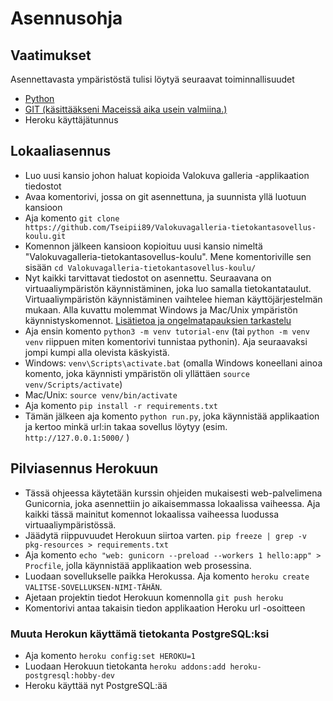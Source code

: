 # Asennusohja

## Vaatimukset

Asennettavasta ympäristöstä tulisi löytyä seuraavat toiminnallisuudet

- [Python](https://www.python.org/downloads/)
- [GIT (käsittääkseni Maceissä aika usein valmiina.)](https://git-scm.com/downloads/)
- Heroku käyttäjätunnus

## Lokaaliasennus
- Luo uusi kansio johon haluat kopioida Valokuva galleria -applikaation tiedostot
- Avaa komentorivi, jossa on git asennettuna, ja suunnista yllä luotuun kansioon
- Aja komento `git clone https://github.com/Tseipii89/Valokuvagalleria-tietokantasovellus-koulu.git`
- Komennon jälkeen kansioon kopioituu uusi kansio nimeltä "Valokuvagalleria-tietokantasovellus-koulu". Mene komentoriville sen sisään `cd Valokuvagalleria-tietokantasovellus-koulu/`
- Nyt kaikki tarvittavat tiedostot on asennettu. Seuraavana on virtuaaliympäristön käynnistäminen, joka luo samalla tietokantataulut. Virtuaaliympäristön käynnistäminen vaihtelee hieman käyttöjärjestelmän mukaan. Alla kuvattu molemmat Windows ja Mac/Unix ympäristön käynnistyskomennot. [Lisätietoa ja ongelmatapauksien tarkastelu](https://docs.python.org/3/tutorial/venv.html)
- Aja ensin komento `python3 -m venv tutorial-env` (tai `python -m venv venv` riippuen miten komentorivi tunnistaa pythonin). Aja seuraavaksi jompi kumpi alla olevista käskyistä.
- Windows: `venv\Scripts\activate.bat` (omalla Windows koneellani ainoa komento, joka käynnisti ympäristön oli yllättäen `source venv/Scripts/activate`)
- Mac/Unix: `source venv/bin/activate`
- Aja komento `pip install -r requirements.txt`
- Tämän jälkeen aja komento `python run.py`, joka käynnistää applikaation ja kertoo minkä url:in takaa sovellus löytyy (esim. `http://127.0.0.1:5000/` )

## Pilviasennus Herokuun
- Tässä ohjeessa käytetään kurssin ohjeiden mukaisesti web-palvelimena Gunicornia, joka asennettiin jo aikaisemmassa lokaalissa vaiheessa. Aja kaikki tässä mainitut komennot lokaalissa vaiheessa luodussa virtuaaliympäristössä.
- Jäädytä riippuvuudet Herokuun siirtoa varten. `pip freeze | grep -v pkg-resources > requirements.txt`
- Aja komento `echo "web: gunicorn --preload --workers 1 hello:app" > Procfile`, jolla käynnistää applikaation web prosessina.
- Luodaan sovellukselle paikka Herokussa. Aja komento `heroku create VALITSE-SOVELLUKSEN-NIMI-TÄHÄN`. 
- Ajetaan projektin tiedot Herokuun komennolla `git push heroku`
- Komentorivi antaa takaisin tiedon applikaation Heroku url -osoitteen

### Muuta Herokun käyttämä tietokanta PostgreSQL:ksi
- Aja komento `heroku config:set HEROKU=1`
- Luodaan Herokuun tietokanta `heroku addons:add heroku-postgresql:hobby-dev`
- Heroku käyttää nyt PostgreSQL:ää

